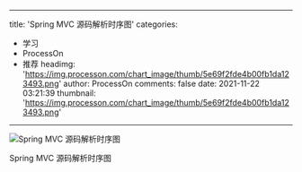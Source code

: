 
---
title: 'Spring MVC 源码解析时序图'
categories: 
 - 学习
 - ProcessOn
 - 推荐
headimg: 'https://img.processon.com/chart_image/thumb/5e69f2fde4b00fb1da123493.png'
author: ProcessOn
comments: false
date: 2021-11-22 03:21:39
thumbnail: 'https://img.processon.com/chart_image/thumb/5e69f2fde4b00fb1da123493.png'
---

<div>   
<img class="thumb" alt="Spring MVC 源码解析时序图" src="https://img.processon.com/chart_image/thumb/5e69f2fde4b00fb1da123493.png" referrerpolicy="no-referrer">
<p>Spring MVC 源码解析时序图</p>  
</div>
            